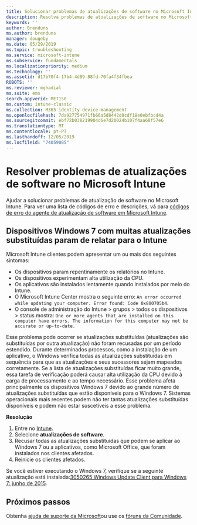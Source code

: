 ```yaml
---
title: Solucionar problemas de atualizações de software no Microsoft Intune-Azure | Microsoft Docs
description: Resolva problemas de atualizações de software no Microsoft Intune.
keywords: ''
author: Brenduns
ms.author: brenduns
manager: dougeby
ms.date: 05/29/2019
ms.topic: troubleshooting
ms.service: microsoft-intune
ms.subservice: fundamentals
ms.localizationpriority: medium
ms.technology: ''
ms.assetid: d17b70f4-17b4-4d89-88fd-70fa4f34fbea
ROBOTS: ''
ms.reviewer: mghadial
ms.suite: ems
search.appverid: MET150
ms.custom: intune-classic
ms.collection: M365-identity-device-management
ms.openlocfilehash: 7da927754971fb66a5d8442d0cdf18e0ebfbcd4a
ms.sourcegitcommit: ebf72b038219904d6e7d20024b107f4aa68f57e6
ms.translationtype: MT
ms.contentlocale: pt-PT
ms.lasthandoff: 12/05/2019
ms.locfileid: "74059085"
---
```

# <a name="troubleshoot-software-updates-in-microsoft-intune"></a>Resolver problemas de atualizações de software no Microsoft Intune

Ajudar a solucionar problemas de atualização de software no Microsoft Intune. Para ver uma lista de códigos de erro e descrições, vá para [códigos de erro do agente de atualização de software em Microsoft Intune](../protect/software-update-agent-error-codes.md).

## <a name="windows-7-devices-with-many-superseded-updates-stop-reporting-to-intune"></a>Dispositivos Windows 7 com muitas atualizações substituídas param de relatar para o Intune

Microsoft Intune clientes podem apresentar um ou mais dos seguintes sintomas:

- Os dispositivos param repentinamente os relatórios no Intune.  
- Os dispositivos experimentam alta utilização da CPU.
- Os aplicativos são instalados lentamente quando instalados por meio do Intune.
- O Microsoft Intune Center mostra o seguinte erro: `An error occurred while updating your computer. Error found: Code 0x800705b4`.
- O console de administração do Intune > grupos > todos os dispositivos > status mostra: `One or more agents that are installed on this computer have errors. The information for this computer may not be accurate or up-to-date.`

Esse problema pode ocorrer se atualizações substituídas (atualizações são substituídas por outra atualização) não foram recusadas por um período estendido. Durante determinados processos, como a instalação de um aplicativo, o Windows verifica todas as atualizações substituídas em sequência para que as atualizações e seus sucessores sejam mapeados corretamente. Se a lista de atualizações substituídas ficar muito grande, essa tarefa de verificação poderá causar alta utilização da CPU devido à carga de processamento e ao tempo necessário. Esse problema afeta principalmente os dispositivos Windows 7 devido ao grande número de atualizações substituídas que estão disponíveis para o Windows 7. Sistemas operacionais mais recentes podem não ter tantas atualizações substituídas disponíveis e podem não estar suscetíveis a esse problema.

**Resolução**

1. Entre no [Intune](https://go.microsoft.com/fwlink/?linkid=2090973).
2. Selecione **atualizações de software**.
3. Recusar todas as atualizações substituídas que podem se aplicar ao Windows 7 ou a aplicativos, como Microsoft Office, que foram instalados nos clientes afetados.
4. Reinicie os clientes afetados.

Se você estiver executando o Windows 7, verifique se a seguinte atualização está instalada:[3050265 Windows Update Client para Windows 7: junho de 2015](https://support.microsoft.com/kb/3050265).

## <a name="next-steps"></a>Próximos passos

Obtenha [ajuda de suporte da Microsoft](get-support.md)ou use os [fóruns da Comunidade](https://social.technet.microsoft.com/Forums/en-US/home?category=microsoftintune).
